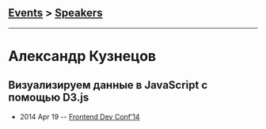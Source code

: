 ## [Events](../README.md) > [Speakers](../speakers.md)
---

# Александр Кузнецов

## Визуализируем данные в JavaScript с помощью D3.js
- 2014 Apr 19 -- [Frontend Dev Conf’14](https://www.youtube.com/watch?v=-sfdtR6Arpw)    
